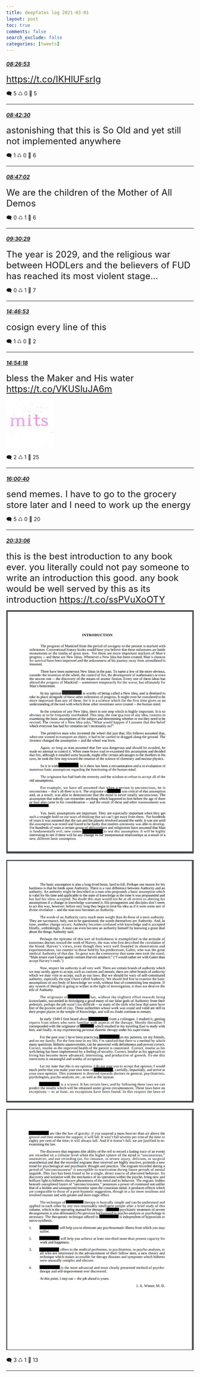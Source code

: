 ```yaml
---
title: deepfates log 2021-03-01
layout: post
toc: true
comments: false
search_exclude: false
categories: [tweets]
---
```



#### <a href = "https://twitter.com/deepfates/status/1366409616075214853">*08:26:53*</a>

<font size="5"> https://t.co/IKHlUFsrIg</font>



🗨️ 5 ♺ 0 🤍  5   

---
    
#### <a href = "https://twitter.com/deepfates/status/1366413543013306368">*08:42:30*</a>

<font size="5">astonishing that this is So Old and yet still not implemented anywhere</font>



🗨️ 1 ♺ 0 🤍  6   

---
    
#### <a href = "https://twitter.com/deepfates/status/1366414687303327744">*08:47:02*</a>

<font size="5">We are the children of the Mother of All Demos</font>



🗨️ 0 ♺ 1 🤍  6   

---
    
#### <a href = "https://twitter.com/deepfates/status/1366425620763271180">*09:30:29*</a>

<font size="5">The year is 2029, and the religious war between HODLers and the believers of FUD has reached its most violent stage...</font>



🗨️ 0 ♺ 1 🤍  7   

---
    
#### <a href = "https://twitter.com/deepfates/status/1366505245195534337">*14:46:53*</a>

<font size="5">cosign every line of this</font>



🗨️ 1 ♺ 0 🤍  2   

---
    
#### <a href = "https://twitter.com/deepfates/status/1366507109437833223">*14:54:18*</a>

<font size="5">bless the Maker and His water  https://t.co/VKUSluJA6m</font>

![image from twitter](/images/from_twitter/EvbO6ANXAAMoOZO.jpg)


🗨️ 2 ♺ 1 🤍  25   

---
    
#### <a href = "https://twitter.com/deepfates/status/1366523811659620357">*16:00:40*</a>

<font size="5">send memes. I have to go to the grocery store later and I need to work up the energy</font>



🗨️ 5 ♺ 0 🤍  20   

---
    
#### <a href = "https://twitter.com/deepfates/status/1366592373497737221">*20:33:06*</a>

<font size="5">this is the best introduction to any book ever. you literally could not pay someone to write an introduction this good. any book would be well served by this as its introduction  https://t.co/ssPVuXoOTY</font>

![image from twitter](/images/from_twitter/Evcce0TWYAcJyUZ.jpg)

![image from twitter](/images/from_twitter/Evccf5AXEAI2-69.jpg)

![image from twitter](/images/from_twitter/Evccg7JXMAIKnq9.jpg)


🗨️ 3 ♺ 1 🤍  13   

---
    
            


